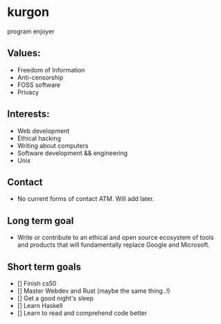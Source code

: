 # kurgon
program enjoyer
## Values:
- Freedom of Information
- Anti-censorship
- FOSS software
- Privacy

## Interests:
- Web development
- Ethical hacking
- Writing about computers
- Software development && engineering
- Unix

## Contact
- No current forms of contact ATM. Will add later.

## Long term goal
- Write or contribute to an ethical and open source ecosystem of tools and products that will fundamentally replace Google and Microsoft.

## Short term goals
- [] Finish cs50
- [] Master Webdev and Rust (maybe the same thing..!)
- [] Get a good night's sleep
- [] Learn Haskell
- [] Learn to read and comprehend code better
